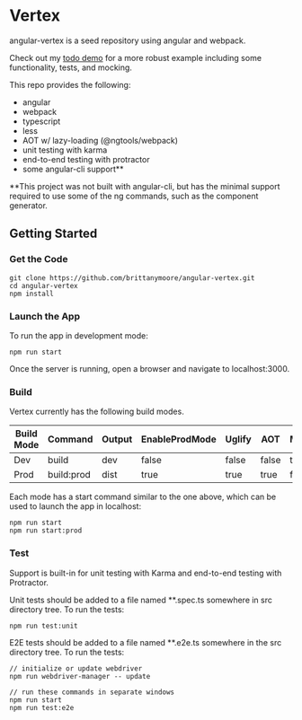 # Vertex

angular-vertex is a seed repository using angular and webpack.

Check out my [todo demo](https://github.com/brittanymoore/angular-demo-todo) for a more robust example
including some functionality, tests, and mocking.

This repo provides the following:
* angular
* webpack
* typescript
* less
* AOT w/ lazy-loading (@ngtools/webpack)
* unit testing with karma
* end-to-end testing with protractor
* some angular-cli support**

**This project was not built with angular-cli, but has the minimal support required to use some of the ng commands, such as
the component generator.

## Getting Started

### Get the Code

```
git clone https://github.com/brittanymoore/angular-vertex.git
cd angular-vertex
npm install
```

### Launch the App

To run the app in development mode:

```
npm run start
```

Once the server is running, open a browser and navigate to localhost:3000.

### Build

Vertex currently has the following build modes.

| Build Mode        | Command        | Output   | EnableProdMode | Uglify | AOT   | Mocks |
| ----------------- | -------------- | -------  | -------------- | ------ | ----- | ----- |
| Dev               | build          | dev      | false          | false  | false | true  |
| Prod              | build:prod     | dist     | true           | true   | true  | false |

Each mode has a start command similar to the one above, which can be used to launch the app in localhost:

```
npm run start
npm run start:prod
```

### Test

Support is built-in for unit testing with Karma and end-to-end testing with Protractor.

Unit tests should be added to a file named **.spec.ts somewhere in src directory tree. To run the tests:

```
npm run test:unit
```

E2E tests should be added to a file named **.e2e.ts somewhere in the src directory tree. To run the tests:

```
// initialize or update webdriver
npm run webdriver-manager -- update

// run these commands in separate windows
npm run start
npm run test:e2e
```